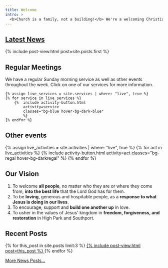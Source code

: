 ```yaml
---
title: Welcome
intro: >
  <b>Church is a family, not a building!</b> We're a welcoming Christian church based on the corner of Canning Road and Newton Street. We believe Jesus is the hope for the world and we want to share that real and lasting joy with you.
---
```

## [Latest News](/news/)

<div class="w-100 pv2 flex-l flex-wrap items-center-l">
	{% 	include post-view.html
		post=site.posts.first
	%}
</div>

## Regular Meetings

We have a regular Sunday morning service as well as other events throughout the week. Click on one of our services for more information.

<div class="w-100 pv2 flex-l flex-wrap items-center-l">

	{% assign live_services = site.services | where: "live", true %}
	{% for service in live_services %}
		{% 	include activity-button.html
			activity=service
			classes="bg-blue hover-bg-dark-blue"
			%}
	{% endfor %}
</div>

## Other events

<div class="w-100 pv2 flex-l flex-wrap items-center-l">
	{% assign live_activities = site.activities | where: "live", true %}
	{% for act in live_activities %}
		{% 	include activity-button.html
			activity=act
			classes="bg-regal hover-bg-darkregal"
			%}
	{% endfor %}
</div>	

## Our Vision

 1. To welcome **all people**, no matter who they are or where they come from, **into the best life** that the Lord God has for them.
 2. To be **loving**, generous and hospitable people, as a **response to what Jesus is doing in our lives**.
 3. To encourage, support and **build one another up** in love.
 4. To usher in the values of Jesus' kingdom in **freedom, forgiveness, and restoration** in High Park and Southport.

## Recent Posts

<div class="w-100 pv2 flex-l flex-wrap items-center-l">
	{% for this_post in site.posts limit:3 %}
		<a class="no-underline near-black" href="{{this_post.url}}">
			{% 	include post-view.html
				post=this_post
			%}
		</a>
	{% endfor %}
</div>

[More News Posts...](/news/)
